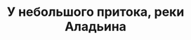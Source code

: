 ---
title: 'У небольшого притока, реки Аладьина'
location: 'Река Ангара. Мотыгинский район, Красноярский край, Россия'

tags: [fav, all, 2016]
category: as-the-first-settlers
---